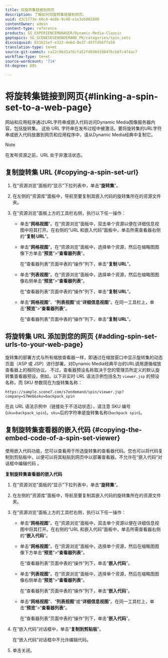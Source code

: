 ```yaml
---
title: 将旋转集链接到网页
description: 了解如何将旋转集链接到网页。
uuid: d3c5773e-60c4-4e8b-9c48-e1e3eb8028d0
contentOwner: admin
content-type: reference
products: SG_EXPERIENCEMANAGER/Dynamic-Media-Classic
geptopics: SG_SCENESEVENONDEMAND_PK/categories/spin_sets
discoiquuid: 651b21ef-e322-4e6d-8e37-45ffd56f7a58
translation-type: tm+mt
source-git-commit: ca12c96d3a76cfa52fd930d190476cb6fc4f4ac7
workflow-type: tm+mt
source-wordcount: '714'
ht-degree: 88%

---
```



# 将旋转集链接到网页{#linking-a-spin-set-to-a-web-page}

网站和应用程序通过URL字符串或嵌入代码访问Dynamic Media图像服务器内容，包括旋转集。 这些 URL 字符串在发布过程中被激活。要将旋转集的URL字符串或嵌入代码放置到网页和应用程序中，请从Dynamic Media经典中复制它。

>[!NOTE]
>
>在发布资源之前，URL 处于非激活状态。

## 复制旋转集 URL {#copying-a-spin-set-url}

1. 在“资源浏览”面板的“显示”下拉列表中，单击“**旋转集**”。
1. 在左侧的“资源库”面板中，导航至要复制其嵌入代码的旋转集所在的资源文件夹。
1. 在“资源浏览”面板上方的工具栏右侧，执行以下任一操作：

   * 单击“**网格视图**”。在“资源浏览”面板中，双击单个资源以便在详细信息视图中将其打开。在右侧的“URL 和嵌入代码”面板中，单击所需查看器右侧的“**复制 URL**”。
   * 单击“**网格视图**”。在“资源浏览”面板中，选择单个资源，然后在缩略图图像下方单击“**预览**”>“**查看器列表**”。

      在“查看器列表”页面中表的“操作”列下，单击“**复制 URL**”。

   * 单击“**列表视图**”。在“资源浏览”面板中，选择单个资源，然后在缩略图图像右侧单击“**预览**”>“**查看器列表**”。

      在“查看器列表”页面中表的“操作”列下，单击“**复制 URL**”。

   * 单击“**网格视图**”、“**列表视图**”或“**详细信息视图**”。在同一工具栏上，单击“**预览**”>“**查看器列表**”。

      在“查看器列表”页面中表的“操作”列下，单击“**复制 URL**”。

## 将旋转集 URL 添加到您的网页  {#adding-spin-set-urls-to-your-web-page}

旋转集的部署方式与所有缩放查看器一样，即通过在缩放窗口中显示旋转集的动态页面（ASP 或 JSP）进行部署。对Dynamic Media经典平台的URL调用遵循缩放查看器上的相同协议。 不过，查看器预设名称取决于您的管理员所定义的默认旋转集查看器预设。例如，以下非实时 URL 语法示例包括名为 `viewer.jsp` 的预设名称，而 SKU 参数现在为旋转集名称：

```as3
https://sample.scene7.com/s7ondemand/spin/viewer.jsp?company=S7Web&sku=backpack_spin
```

在此 URL 语法示例中（链接处于不活动状态），请注意 SKU 编号 (`sku=backpack_spin`)。`sku=`后的字符串是旋转集名称(`backpack spin`)。

## 复制旋转集查看器的嵌入代码 {#copying-the-embed-code-of-a-spin-set-viewer}

使用嵌入代码功能，您可以查看用于所选旋转集的查看器代码。您也可以将代码复制到剪贴板中，以便可以将其粘贴到网页中以部署查看器。不允许在“嵌入代码”对 话框中编辑代码 。

**复制旋转集查看器的嵌入代码**

1. 在“资源浏览”面板的“显示”下拉列表中，单击“**旋转集**”。
1. 在左侧的“资源库”面板中，导航至要复制其嵌入代码的旋转集所在的资源文件夹。
1. 在“资源浏览”面板上方的工具栏右侧，执行以下任一操作：

   * 单击“**网格视图**”。在“资源浏览”面板中，双击单个资源以便在详细信息视图中将其打开。在右侧的“URL 和嵌入代码”面板中，单击所需查看器右侧的“**嵌入代码**”。
   * 单击“**网格视图**”。在“资源浏览”面板中，选择单个资源，然后在缩略图图像下方单击“**预览**”>“**查看器列表**”。

      在“查看器列表”页面中表的“操作”列下，单击“**嵌入代码**”。

   * 单击“**列表视图**”。在“资源浏览”面板中，选择单个资源，然后在缩略图图像右侧单击“**预览**”>“**查看器列表**”。

      在“查看器列表”页面中表的“操作”列下，单击“**嵌入代码**”。

   * 单击“**网格视图**”、“**列表视图**”或“**详细信息视图**”。在同一工具栏上，单击“**预览**”>“**查看器列表**”。

      在“查看器列表”页面中表的“操作”列下，单击“**嵌入代码**”。

1. 在“嵌入代码”对话框中，单击“**复制到剪贴板**”。

   在“嵌入代码”对话框中不允许编辑代码。

1. 单击关闭。

